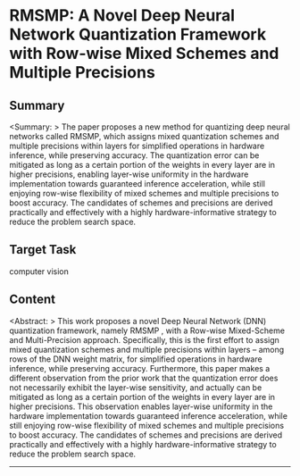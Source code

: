 # RMSMP: A Novel Deep Neural Network Quantization Framework with Row-wise Mixed Schemes and Multiple Precisions

## Summary

<Summary: > The paper proposes a new method for quantizing deep neural networks called RMSMP, which assigns mixed quantization schemes and multiple precisions within layers for simplified operations in hardware inference, while preserving accuracy. The quantization error can be mitigated as long as a certain portion of the weights in every layer are in higher precisions, enabling layer-wise uniformity in the hardware implementation towards guaranteed inference acceleration, while still enjoying row-wise flexibility of mixed schemes and multiple precisions to boost accuracy. The candidates of schemes and precisions are derived practically and effectively with a highly hardware-informative strategy to reduce the problem search space.


## Target Task

computer vision

## Content

<Abstract: > This work proposes a novel Deep Neural Network (DNN)
quantization framework, namely RMSMP , with a Row-wise
Mixed-Scheme and Multi-Precision approach. Specifically,
this is the first effort to assign mixed quantization schemes
and multiple precisions within layers – among rows of the
DNN weight matrix, for simplified operations in hardware
inference, while preserving accuracy. Furthermore, this paper
makes a different observation from the prior work that the
quantization error does not necessarily exhibit the layer-wise
sensitivity, and actually can be mitigated as long as a certain
portion of the weights in every layer are in higher precisions.
This observation enables layer-wise uniformity in the hardware
implementation towards guaranteed inference acceleration,
while still enjoying row-wise flexibility of mixed schemes and
multiple precisions to boost accuracy. The candidates of schemes
and precisions are derived practically and effectively with a highly
hardware-informative strategy to reduce the problem search
space.



---

